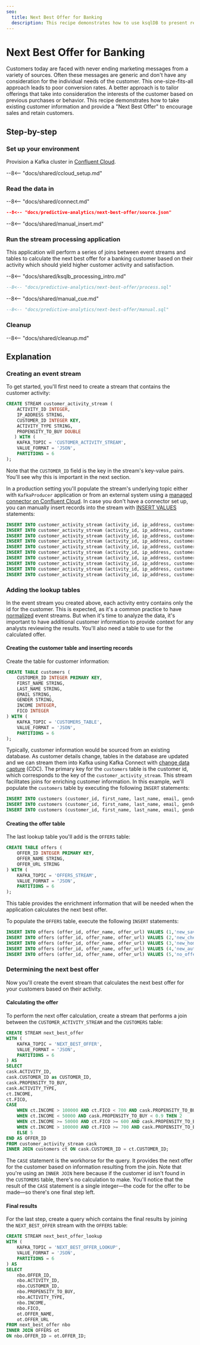 ```yaml
---
seo:
  title: Next Best Offer for Banking
  description: This recipe demonstrates how to use ksqlDB to present relevant offers to banking customers.
---
```


# Next Best Offer for Banking

Customers today are faced with never ending marketing messages from a variety of sources.  Often these messages are generic and don't have any consideration for the individual needs of the customer.  This one-size-fits-all approach leads to poor conversion rates.  A better approach is to tailor offerings that take into consideration the interests of the customer based on previous purchases or behavior.   This recipe demonstrates how to take existing customer information and provide a "Next Best Offer" to encourage sales and retain customers.

## Step-by-step

### Set up your environment

Provision a Kafka cluster in [Confluent Cloud](https://www.confluent.io/confluent-cloud/tryfree/?utm_source=github&utm_medium=ksqldb_recipes&utm_campaign=next_best_offer).


--8<-- "docs/shared/ccloud_setup.md"

### Read the data in

--8<-- "docs/shared/connect.md"

```json
--8<-- "docs/predictive-analytics/next-best-offer/source.json"
```

--8<-- "docs/shared/manual_insert.md"

### Run the stream processing application

This application will perform a series of joins between event streams and tables to calculate the next best offer for a banking customer based on their activity which should yield higher customer activity and satisfaction.

--8<-- "docs/shared/ksqlb_processing_intro.md"

```sql
--8<-- "docs/predictive-analytics/next-best-offer/process.sql"
```

--8<-- "docs/shared/manual_cue.md"

```sql
--8<-- "docs/predictive-analytics/next-best-offer/manual.sql"
```


### Cleanup

--8<-- "docs/shared/cleanup.md"

## Explanation

### Creating an event stream

To get started, you'll first need to create a stream that contains the customer activity:

```sql
CREATE STREAM customer_activity_stream (
    ACTIVITY_ID INTEGER,
    IP_ADDRESS STRING,
    CUSTOMER_ID INTEGER KEY,
    ACTIVITY_TYPE STRING,
    PROPENSITY_TO_BUY DOUBLE
   ) WITH (
    KAFKA_TOPIC = 'CUSTOMER_ACTIVITY_STREAM',
    VALUE_FORMAT = 'JSON',
    PARTITIONS = 6
);
```

Note that the `CUSTOMER_ID` field is the key in the stream's key-value pairs. You'll see why this is important in the next section.

In a production setting you'll populate the stream's underlying topic either with `KafkaProducer` application or from an external system using a [managed connector on Confluent Cloud](https://docs.confluent.io/cloud/current/connectors/index.html).  In case you don't have a connector set up, you can manually insert records into the stream with [INSERT VALUES](https://docs.ksqldb.io/en/latest/developer-guide/ksqldb-reference/insert-values/#insert-values) statements:


```sql
INSERT INTO customer_activity_stream (activity_id, ip_address, customer_id, activity_type, propensity_to_buy) VALUES (1,'121.219.110.170',1,'branch_visit',0.4);
INSERT INTO customer_activity_stream (activity_id, ip_address, customer_id, activity_type, propensity_to_buy) VALUES (2,'210.232.55.188',2,'deposit',0.56);
INSERT INTO customer_activity_stream (activity_id, ip_address, customer_id, activity_type, propensity_to_buy) VALUES (3,'84.197.123.173',3,'web_open',0.33);
INSERT INTO customer_activity_stream (activity_id, ip_address, customer_id, activity_type, propensity_to_buy) VALUES (4,'70.149.233.32',1,'deposit',0.41);
INSERT INTO customer_activity_stream (activity_id, ip_address, customer_id, activity_type, propensity_to_buy) VALUES (5,'221.234.209.67',2,'deposit',0.44);
INSERT INTO customer_activity_stream (activity_id, ip_address, customer_id, activity_type, propensity_to_buy) VALUES (6,'102.187.28.148',3,'web_open',0.33);
INSERT INTO customer_activity_stream (activity_id, ip_address, customer_id, activity_type, propensity_to_buy) VALUES (7,'135.37.250.250',1,'mobile_open',0.97);
INSERT INTO customer_activity_stream (activity_id, ip_address, customer_id, activity_type, propensity_to_buy) VALUES (8,'122.157.243.25',2,'deposit',0.83);
INSERT INTO customer_activity_stream (activity_id, ip_address, customer_id, activity_type, propensity_to_buy) VALUES (9,'114.215.212.181',3,'deposit',0.86);
INSERT INTO customer_activity_stream (activity_id, ip_address, customer_id, activity_type, propensity_to_buy) VALUES (10,'248.248.0.78',1,'new_account',0.14);
```

### Adding the lookup tables

In the event stream you created above, each activity entry contains only the id for the customer. This is expected, as it's a common practice to have [normalized](https://en.wikipedia.org/wiki/Database_normalization) event streams.  But when it's time to analyze the data, it's important to have additional customer information to provide context for any analysts reviewing the results. You'll also need a table to use for the calculated offer.

#### Creating the customer table and inserting records

Create the table for customer information:

```sql
CREATE TABLE customers (
    CUSTOMER_ID INTEGER PRIMARY KEY,
    FIRST_NAME STRING,
    LAST_NAME STRING,
    EMAIL STRING,
    GENDER STRING,
    INCOME INTEGER,
    FICO INTEGER
) WITH (
    KAFKA_TOPIC = 'CUSTOMERS_TABLE',
    VALUE_FORMAT = 'JSON',
    PARTITIONS = 6
);
```

Typically, customer information would be sourced from an existing database. As customer details change, tables in the database are updated and we can stream them into Kafka using Kafka Connect with [change data capture](https://www.confluent.io/blog/cdc-and-streaming-analytics-using-debezium-kafka/) (CDC).  The primary key for the `customers` table is the customer id, which corresponds to the key of the `customer_activity_stream`. This stream facilitates joins for enriching customer information. In this example, we'll populate the `customers` table by executing the following `INSERT` statements:

```sql
INSERT INTO customers (customer_id, first_name, last_name, email, gender, income, fico) VALUES  (1,'Waylen','Tubble','wtubble0@hc360.com','Male',403646, 465);
INSERT INTO customers (customer_id, first_name, last_name, email, gender, income, fico) VALUES  (2,'Joell','Wilshin','jwilshin1@yellowpages.com','Female',109825, 624);
INSERT INTO customers (customer_id, first_name, last_name, email, gender, income, fico) VALUES  (3,'Ilaire','Latus','ilatus2@baidu.com','Male',407964, 683);
```

#### Creating the offer table

The last lookup table you'll add is the `OFFERS` table:

```sql
CREATE TABLE offers (
    OFFER_ID INTEGER PRIMARY KEY,
    OFFER_NAME STRING,
    OFFER_URL STRING
) WITH (
    KAFKA_TOPIC = 'OFFERS_STREAM',
    VALUE_FORMAT = 'JSON',
    PARTITIONS = 6
);
```

This table provides the enrichment information that will be needed when the application calculates the next best offer.

To populate the `OFFERS` table, execute the following `INSERT` statements:

```sql
INSERT INTO offers (offer_id, offer_name, offer_url) VALUES (1,'new_savings','http://google.com.br/magnis/dis/parturient.json');
INSERT INTO offers (offer_id, offer_name, offer_url) VALUES (2,'new_checking','https://earthlink.net/in/ante.js');
INSERT INTO offers (offer_id, offer_name, offer_url) VALUES (3,'new_home_loan','https://webs.com/in/ante.jpg');
INSERT INTO offers (offer_id, offer_name, offer_url) VALUES (4,'new_auto_loan','http://squidoo.com/venenatis/non/sodales/sed/tincidunt/eu.js');
INSERT INTO offers (offer_id, offer_name, offer_url) VALUES (5,'no_offer','https://ezinearticles.com/ipsum/primis/in/faucibus/orci/luctus.html');
```

### Determining the next best offer

Now you'll create the event stream that calculates the next best offer for your customers based on their activity. 

#### Calculating the offer

To perform the next offer calculation, create a stream that performs a join between the `CUSTOMER_ACTIVITY_STREAM` and the `CUSTOMERS` table:

```sql
CREATE STREAM next_best_offer
WITH (
    KAFKA_TOPIC = 'NEXT_BEST_OFFER',
    VALUE_FORMAT = 'JSON',
    PARTITIONS = 6
) AS
SELECT 
cask.ACTIVITY_ID,
cask.CUSTOMER_ID as CUSTOMER_ID,
cask.PROPENSITY_TO_BUY,
cask.ACTIVITY_TYPE,
ct.INCOME,
ct.FICO,
CASE  
    WHEN ct.INCOME > 100000 AND ct.FICO < 700 AND cask.PROPENSITY_TO_BUY < 0.9 THEN 1
    WHEN ct.INCOME < 50000 AND cask.PROPENSITY_TO_BUY < 0.9 THEN 2
    WHEN ct.INCOME >= 50000 AND ct.FICO >= 600 AND cask.PROPENSITY_TO_BUY < 0.9 THEN 3
    WHEN ct.INCOME > 100000 AND ct.FICO >= 700 AND cask.PROPENSITY_TO_BUY < 0.9 THEN 4
    ELSE 5
END AS OFFER_ID 
FROM customer_activity_stream cask
INNER JOIN customers ct ON cask.CUSTOMER_ID = ct.CUSTOMER_ID;
```

The `CASE` statement is the workhorse for the query. It provides the next offer for the customer based on information resulting from the join. Note that you're using an `INNER JOIN` here because if the customer id isn't found in the `CUSTOMERS` table, there's no calculation to make. You'll notice that the result of the `CASE` statement is a single integer—the code for the offer to be made—so there's one final step left.

#### Final results

For the last step, create a query which contains the final results by joining the `NEXT_BEST_OFFER` stream with the `OFFERS` table:

```sql
CREATE STREAM next_best_offer_lookup
WITH (
    KAFKA_TOPIC = 'NEXT_BEST_OFFER_LOOKUP',
    VALUE_FORMAT = 'JSON',
    PARTITIONS = 6
) AS
SELECT
    nbo.OFFER_ID,
    nbo.ACTIVITY_ID,
    nbo.CUSTOMER_ID,
    nbo.PROPENSITY_TO_BUY,
    nbo.ACTIVITY_TYPE,
    nbo.INCOME,
    nbo.FICO,
    ot.OFFER_NAME,
    ot.OFFER_URL
FROM next_best_offer nbo
INNER JOIN OFFERS ot
ON nbo.OFFER_ID = ot.OFFER_ID;
```